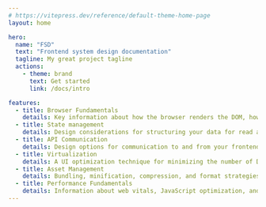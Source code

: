 ```yaml
---
# https://vitepress.dev/reference/default-theme-home-page
layout: home

hero:
  name: "FSD"
  text: "Frontend system design documentation"
  tagline: My great project tagline
  actions:
    - theme: brand
      text: Get started
      link: /docs/intro

features:
  - title: Browser Fundamentals
    details: Key information about how the browser renders the DOM, how we can manipulate the DOM, and browser API's available to maximize performance gains of advanced UI features
  - title: State management
    details: Design considerations for structuring your data for read and access performance
  - title: API Communication
    details: Design options for communication to and from your frontend
  - title: Virtualization
    details: A UI optimization technique for minimizing the number of DOM elements in the tree
  - title: Asset Management
    details: Bundling, minification, compression, and format strategies for minimizing asset cost
  - title: Performance Fundamentals
    details: Information about web vitals, JavaScript optimization, and network performance
---
```


